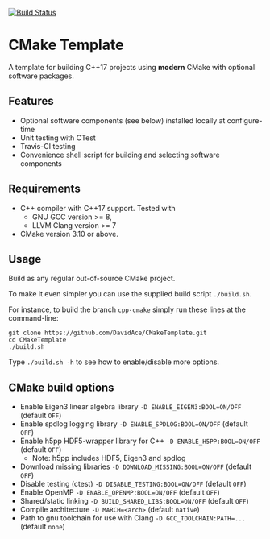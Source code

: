 [![Build Status](https://travis-ci.org/DavidAce/CMakeTemplate.svg?branch=cpp-cmake)](https://travis-ci.org/DavidAce/CMakeTemplate)
# CMake Template
A template for building C++17 projects using **modern** CMake with optional software packages. 


## Features
- Optional software components (see below) installed locally at configure-time
- Unit testing with CTest 
- Travis-CI testing
- Convenience shell script for building and selecting software components


## Requirements
- C++ compiler with C++17 support. Tested with
    - GNU GCC version >= 8,
    - LLVM Clang version >= 7
- CMake version 3.10 or above.


## Usage
Build as any regular out-of-source CMake project.

To make it even simpler you can use the supplied build script `./build.sh`.

For instance, to build the branch `cpp-cmake` simply run these lines at the command-line:

    git clone https://github.com/DavidAce/CMakeTemplate.git
    cd CMakeTemplate
    ./build.sh

Type `./build.sh -h` to see how to enable/disable more options.


## CMake build options
- Enable Eigen3 linear algebra library         `-D ENABLE_EIGEN3:BOOL=ON/OFF`        (default `OFF`)
- Enable spdlog logging library                `-D ENABLE_SPDLOG:BOOL=ON/OFF`        (default `OFF`)
- Enable h5pp HDF5-wrapper library for C++     `-D ENABLE_H5PP:BOOL=ON/OFF`          (default `OFF`)
    - Note: h5pp includes HDF5, Eigen3 and spdlog 
- Download missing libraries                   `-D DOWNLOAD_MISSING:BOOL=ON/OFF`        (default `OFF`)
- Disable testing (ctest)                      `-D DISABLE_TESTING:BOOL=ON/OFF`      (default `OFF`)
- Enable OpenMP                                `-D ENABLE_OPENMP:BOOL=ON/OFF`        (default `OFF`)
- Shared/static linking                        `-D BUILD_SHARED_LIBS:BOOL=ON/OFF`    (default `OFF`)
- Compile architecture                         `-D MARCH=<arch>`                     (default `native`)
- Path to gnu toolchain for use with Clang     `-D GCC_TOOLCHAIN:PATH=...`           (default `none`)


